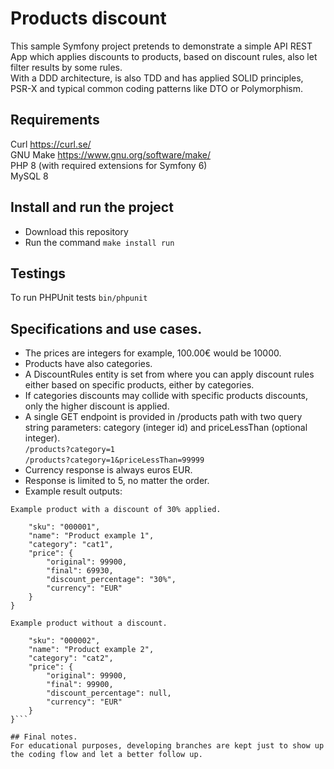 # Products discount
This sample Symfony project pretends to demonstrate a simple API REST App which applies discounts to products, based on discount rules, also let filter results by some rules.  
With a DDD architecture, is also TDD and has applied SOLID principles, PSR-X and typical common coding patterns like DTO or Polymorphism.  

## Requirements
Curl https://curl.se/  
GNU Make https://www.gnu.org/software/make/  
PHP 8 (with required extensions for Symfony 6)  
MySQL 8  

## Install and run the project
- Download this repository  
- Run the command `make install run`  

## Testings
To run PHPUnit tests `bin/phpunit`  

## Specifications and use cases.
- The prices are integers for example, 100.00€ would be 10000.  
- Products have also categories.  
- A DiscountRules entity is set from where you can apply discount rules either based on specific products, either by categories.  
- If categories discounts may collide with specific products discounts, only the higher discount is applied.
- A single GET endpoint is provided in /products path with two query string parameters: category (integer id) and priceLessThan (optional integer).  
`/products?category=1`   
`/products?category=1&priceLessThan=99999`   
- Currency response is always euros EUR.  
- Response is limited to 5, no matter the order.
- Example result outputs:  
   
`Example product with a discount of 30% applied.`   
```{
    "sku": "000001",
    "name": "Product example 1",
    "category": "cat1",
    "price": {
        "original": 99900,
        "final": 69930,
        "discount_percentage": "30%",
        "currency": "EUR"
    }
}
```   
   
`Example product without a discount.`   
```{
    "sku": "000002",
    "name": "Product example 2",
    "category": "cat2",
    "price": {
        "original": 99900,
        "final": 99900,
        "discount_percentage": null,
        "currency": "EUR"
    }
}```   

## Final notes.
For educational purposes, developing branches are kept just to show up the coding flow and let a better follow up.